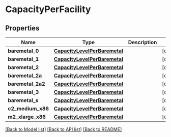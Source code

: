 # CapacityPerFacility


## Properties
Name | Type | Description | Notes
------------ | ------------- | ------------- | -------------
**baremetal_0** | [**CapacityLevelPerBaremetal**](CapacityLevelPerBaremetal.md) |  | [optional] 
**baremetal_1** | [**CapacityLevelPerBaremetal**](CapacityLevelPerBaremetal.md) |  | [optional] 
**baremetal_2** | [**CapacityLevelPerBaremetal**](CapacityLevelPerBaremetal.md) |  | [optional] 
**baremetal_2a** | [**CapacityLevelPerBaremetal**](CapacityLevelPerBaremetal.md) |  | [optional] 
**baremetal_2a2** | [**CapacityLevelPerBaremetal**](CapacityLevelPerBaremetal.md) |  | [optional] 
**baremetal_3** | [**CapacityLevelPerBaremetal**](CapacityLevelPerBaremetal.md) |  | [optional] 
**baremetal_s** | [**CapacityLevelPerBaremetal**](CapacityLevelPerBaremetal.md) |  | [optional] 
**c2_medium_x86** | [**CapacityLevelPerBaremetal**](CapacityLevelPerBaremetal.md) |  | [optional] 
**m2_xlarge_x86** | [**CapacityLevelPerBaremetal**](CapacityLevelPerBaremetal.md) |  | [optional] 

[[Back to Model list]](../README.md#documentation-for-models) [[Back to API list]](../README.md#documentation-for-api-endpoints) [[Back to README]](../README.md)


